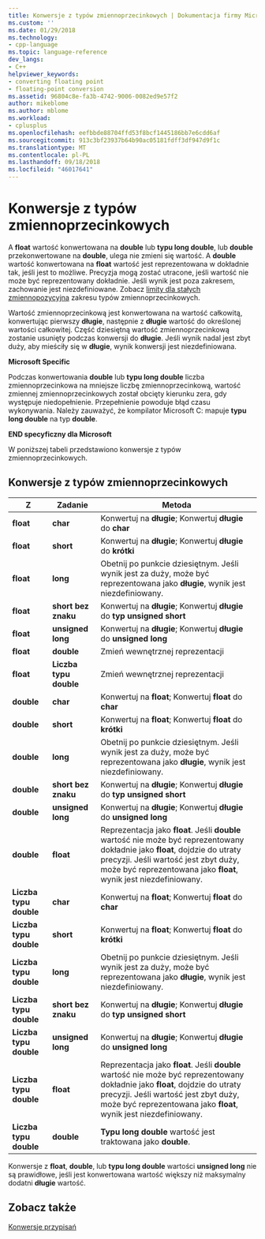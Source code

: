 ```yaml
---
title: Konwersje z typów zmiennoprzecinkowych | Dokumentacja firmy Microsoft
ms.custom: ''
ms.date: 01/29/2018
ms.technology:
- cpp-language
ms.topic: language-reference
dev_langs:
- C++
helpviewer_keywords:
- converting floating point
- floating-point conversion
ms.assetid: 96804c8e-fa3b-4742-9006-0082ed9e57f2
author: mikeblome
ms.author: mblome
ms.workload:
- cplusplus
ms.openlocfilehash: eefbbde88704ffd53f8bcf1445186bb7e6cdd6af
ms.sourcegitcommit: 913c3bf23937b64b90ac05181fdff3df947d9f1c
ms.translationtype: MT
ms.contentlocale: pl-PL
ms.lasthandoff: 09/18/2018
ms.locfileid: "46017641"
---
```

# <a name="conversions-from-floating-point-types"></a>Konwersje z typów zmiennoprzecinkowych

A **float** wartość konwertowana na **double** lub **typu long double**, lub **double** przekonwertowane na **double**, ulega nie zmieni się wartość. A **double** wartość konwertowana na **float** wartość jest reprezentowana w dokładnie tak, jeśli jest to możliwe. Precyzja mogą zostać utracone, jeśli wartość nie może być reprezentowany dokładnie. Jeśli wynik jest poza zakresem, zachowanie jest niezdefiniowane. Zobacz [limity dla stałych zmiennopozycyjna](../c-language/limits-on-floating-point-constants.md) zakresu typów zmiennoprzecinkowych.

Wartość zmiennoprzecinkową jest konwertowana na wartość całkowitą, konwertując pierwszy **długie**, następnie z **długie** wartość do określonej wartości całkowitej. Część dziesiętną wartość zmiennoprzecinkową zostanie usunięty podczas konwersji do **długie**. Jeśli wynik nadal jest zbyt duży, aby mieściły się w **długie**, wynik konwersji jest niezdefiniowana.

**Microsoft Specific**

Podczas konwertowania **double** lub **typu long double** liczba zmiennoprzecinkowa na mniejsze liczbę zmiennoprzecinkową, wartość zmiennej zmiennoprzecinkowych został obcięty kierunku zera, gdy występuje niedopełnienie. Przepełnienie powoduje błąd czasu wykonywania. Należy zauważyć, że kompilator Microsoft C: mapuje **typu long double** na typ **double**.

**END specyficzny dla Microsoft**

W poniższej tabeli przedstawiono konwersje z typów zmiennoprzecinkowych.

## <a name="conversions-from-floating-point-types"></a>Konwersje z typów zmiennoprzecinkowych

|Z|Zadanie|Metoda|
|----------|--------|------------|
|**float**|**char**|Konwertuj na **długie**; Konwertuj **długie** do **char**|
|**float**|**short**|Konwertuj na **długie**; Konwertuj **długie** do **krótki**|
|**float**|**long**|Obetnij po punkcie dziesiętnym. Jeśli wynik jest za duży, może być reprezentowana jako **długie**, wynik jest niezdefiniowany.|
|**float**|**short bez znaku**|Konwertuj na **długie**; Konwertuj **długie** do **typ unsigned short**|
|**float**|**unsigned long**|Konwertuj na **długie**; Konwertuj **długie** do **unsigned long**|
|**float**|**double**|Zmień wewnętrznej reprezentacji|
|**float**|**Liczba typu double**|Zmień wewnętrznej reprezentacji|
|**double**|**char**|Konwertuj na **float**; Konwertuj **float** do **char**|
|**double**|**short**|Konwertuj na **float**; Konwertuj **float** do **krótki**|
|**double**|**long**|Obetnij po punkcie dziesiętnym. Jeśli wynik jest za duży, może być reprezentowana jako **długie**, wynik jest niezdefiniowany.|
|**double**|**short bez znaku**|Konwertuj na **długie**; Konwertuj **długie** do **typ unsigned short**|
|**double**|**unsigned long**|Konwertuj na **długie**; Konwertuj **długie** do **unsigned long**|
|**double**|**float**|Reprezentacja jako **float**. Jeśli **double** wartość nie może być reprezentowany dokładnie jako **float**, dojdzie do utraty precyzji. Jeśli wartość jest zbyt duży, może być reprezentowana jako **float**, wynik jest niezdefiniowany.|
|**Liczba typu double**|**char**|Konwertuj na **float**; Konwertuj **float** do **char**|
|**Liczba typu double**|**short**|Konwertuj na **float**; Konwertuj **float** do **krótki**|
|**Liczba typu double**|**long**|Obetnij po punkcie dziesiętnym. Jeśli wynik jest za duży, może być reprezentowana jako **długie**, wynik jest niezdefiniowany.|
|**Liczba typu double**|**short bez znaku**|Konwertuj na **długie**; Konwertuj **długie** do **typ unsigned short**|
|**Liczba typu double**|**unsigned long**|Konwertuj na **długie**; Konwertuj **długie** do **unsigned long**|
|**Liczba typu double**|**float**|Reprezentacja jako **float**. Jeśli **double** wartość nie może być reprezentowany dokładnie jako **float**, dojdzie do utraty precyzji. Jeśli wartość jest zbyt duży, może być reprezentowana jako **float**, wynik jest niezdefiniowany.|
|**Liczba typu double**|**double**|**Typu long double** wartość jest traktowana jako **double**.|

Konwersje z **float**, **double**, lub **typu long double** wartości **unsigned long** nie są prawidłowe, jeśli jest konwertowana wartość większy niż maksymalny dodatni **długie** wartość.

## <a name="see-also"></a>Zobacz także

[Konwersje przypisań](../c-language/assignment-conversions.md)

